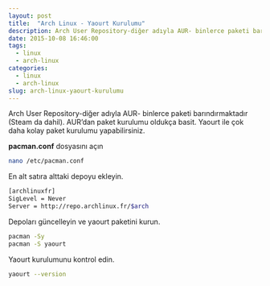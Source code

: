 ```yaml
---
layout: post
title:  "Arch Linux - Yaourt Kurulumu"
description: Arch User Repository-diğer adıyla AUR- binlerce paketi barındırmaktadır (Steam da dahil). AUR’dan paket kurulumu oldukça basit. Yaourt ile çok daha kolay paket kurulumu yapabilirsiniz.
date: 2015-10-08 16:46:00
tags:
  - linux
  - arch-linux
categories:
  - linux
  - arch-linux
slug: arch-linux-yaourt-kurulumu
---
```


Arch User Repository-diğer adıyla AUR- binlerce paketi barındırmaktadır (Steam da
dahil). AUR’dan paket kurulumu oldukça basit. Yaourt ile çok daha kolay paket kurulumu
yapabilirsiniz.

**pacman.conf** dosyasını açın

```bash
nano /etc/pacman.conf
```

En alt satıra alttaki depoyu ekleyin.

```bash
[archlinuxfr]
SigLevel = Never
Server = http://repo.archlinux.fr/$arch
```

Depoları güncelleyin ve yaourt paketini kurun.

```bash
pacman -Sy
pacman -S yaourt
```

Yaourt kurulumunu kontrol edin.

```bash
yaourt --version
```